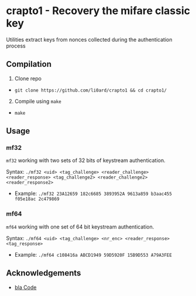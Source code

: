 # crapto1 - Recovery the mifare classic key

Utilities extract keys from nonces collected during the authentication process

## Compilation
1. Clone repo
- `git clone https://github.com/li0ard/crapto1 && cd crapto1/`
2. Compile using `make`
- `make`

## Usage
### mf32

`mf32` working with two sets of 32 bits of keystream authentication.

Syntax: `./mf32 <uid> <tag_challenge> <reader_challenge> <reader_response> <tag_challenge2> <reader_challenge2> <reader_response2>`
- Example: `./mf32 23A12659 182c6685 3893952A 9613a859 b3aac455 f05e18ac 2c479869`

### mf64

`mf64` working with one set of 64 bit keystream authentication.

Syntax: `./mf64 <uid> <tag_challenge> <nr_enc> <reader_response> <tag_response>`
- Example: `./mf64 c108416a ABCD1949 59D5920F 15B9D553 A79A3FEE`

## Acknowledgements

 - [bla Code](https://github.com/ErnyTech/crapto1)